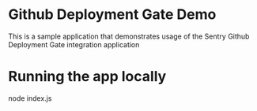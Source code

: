 # Github Deployment Gate Demo

This is a sample application that demonstrates usage of the Sentry Github Deployment Gate integration application

# Running the app locally

node index.js